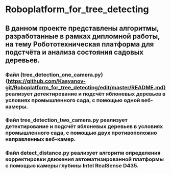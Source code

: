 # Roboplatform_for_tree_detecting
## В данном проекте представлены алгоритмы, разработанные в рамках дипломной работы, на тему Робототехническая платформа для подстчёта и анализа состояния садовых деревьев.
### Файл (tree_detection_one_camera.py){https://github.com/Kasyanov-git/Roboplatform_for_tree_detecting/edit/master/README.md} реализует детектирование и подсчёт яблоневых деревьев в условиях промышленного сада, с помощью одной веб-камеры.
### Файл tree_detection_two_camera.py реализует детектирование и подсчёт яблоневых деревьев в условиях промышленного сада, с помощью двух противоположно направленных веб-камер.
### Файл detect_distance.py реализует алгоритм определения корректировки движения автоматизированной платформы с помощью камеры глубины Intel RealSense D435.
